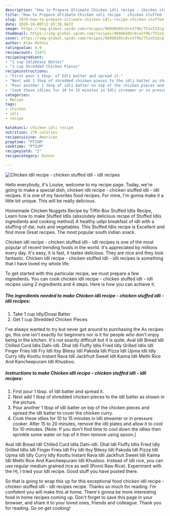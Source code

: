 ```yaml
---
description: "How to Prepare Ultimate Chicken idli recipe - chicken stuffed idli - idli recipes"
title: "How to Prepare Ultimate Chicken idli recipe - chicken stuffed idli - idli recipes"
slug: 1070-how-to-prepare-ultimate-chicken-idli-recipe-chicken-stuffed-idli-idli-recipes
date: 2020-10-08T12:43:38.667Z
image: https://img-global.cpcdn.com/recipes/989d6505c6ce379b/751x532cq70/chicken-idli-recipe-chicken-stuffed-idli-idli-recipes-recipe-main-photo.jpg
thumbnail: https://img-global.cpcdn.com/recipes/989d6505c6ce379b/751x532cq70/chicken-idli-recipe-chicken-stuffed-idli-idli-recipes-recipe-main-photo.jpg
cover: https://img-global.cpcdn.com/recipes/989d6505c6ce379b/751x532cq70/chicken-idli-recipe-chicken-stuffed-idli-idli-recipes-recipe-main-photo.jpg
author: Alma Mathis
ratingvalue: 4.9
reviewcount: 25471
recipeingredient:
- "1 cup IdlyDosai Batter"
- "1 cup Shredded Chicken Pieces"
recipeinstructions:
- "First pour 1 tbsp. of Idli batter and spread it."
- "Next add 1 tbsp of shredded chicken pieces to the idli batter as shown in the picture."
- "Pour another 1 tbsp of idli batter on top of the chicken pieces and spread the idli batter to cover the chicken curry."
- "Cook these idlies for 10 to 15 minutes in Idli streamer or in pressure cooker. After 15 to 20 minutes, remove the idli plates and allow it to cool for 10 minutes. [Note: If you don&#39;t find time to cool down the idlies then sprinkle some water on top of it then remove using spoon.]"
categories:
- Recipe
tags:
- chicken
- idli
- recipe

katakunci: chicken idli recipe 
nutrition: 270 calories
recipecuisine: American
preptime: "PT25M"
cooktime: "PT52M"
recipeyield: "2"
recipecategory: Dinner

---
```



![Chicken idli recipe - chicken stuffed idli - idli recipes](https://img-global.cpcdn.com/recipes/989d6505c6ce379b/751x532cq70/chicken-idli-recipe-chicken-stuffed-idli-idli-recipes-recipe-main-photo.jpg)

Hello everybody, it's Louise, welcome to my recipe page. Today, we're going to make a special dish, chicken idli recipe - chicken stuffed idli - idli recipes. It is one of my favorites food recipes. For mine, I'm gonna make it a little bit unique. This will be really delicious.

Homemade Chicken Nuggets Recipe by Tiffin Box Stuffed Idlis Recipe, Learn how to make Stuffed Idlis (absolutely delicious recipe of Stuffed Idlis ingredients and cooking method) A healthy udipi breakfast of idli with a stuffing of dal, nuts and vegetables. This Stuffed Idlis recipe is Excellent and find more Great recipes. The most popular south indian snack.

Chicken idli recipe - chicken stuffed idli - idli recipes is one of the most popular of recent trending foods in the world. It's appreciated by millions every day. It's easy, it is fast, it tastes delicious. They are nice and they look fantastic. Chicken idli recipe - chicken stuffed idli - idli recipes is something that I have loved my whole life.


To get started with this particular recipe, we must prepare a few ingredients. You can cook chicken idli recipe - chicken stuffed idli - idli recipes using 2 ingredients and 4 steps. Here is how you can achieve it.

<!--inarticleads1-->

##### The ingredients needed to make Chicken idli recipe - chicken stuffed idli - idli recipes:

1. Take 1 cup Idly/Dosai Batter
1. Get 1 cup Shredded Chicken Pieces


I&#39;ve always wanted to try but never got around to purchasing the As recipes go, this one isn&#39;t exactly for beginners nor is it for people who don&#39;t enjoy being in the kitchen. It&#39;s not exactly difficult but it is quite. Aval Idli Bread Idli Chilled Curd Idlis Dahi-idli. Dhal Idli Fluffy Idlis Fried Idly Grilled Idlis Idli Finger Fries Idli Fry Idli Itsy Bitesy Idli Pakoda Idli Pizza Idli Upma Idli Idly Curry Idly Koottu Instant Rava Idli Jackfruit Sweet Idli Kaima Idli Methi Rice And Kancheepuram Idli Khusboo. 

<!--inarticleads2-->

##### Instructions to make Chicken idli recipe - chicken stuffed idli - idli recipes:

1. First pour 1 tbsp. of Idli batter and spread it.
1. Next add 1 tbsp of shredded chicken pieces to the idli batter as shown in the picture.
1. Pour another 1 tbsp of idli batter on top of the chicken pieces and spread the idli batter to cover the chicken curry.
1. Cook these idlies for 10 to 15 minutes in Idli streamer or in pressure cooker. After 15 to 20 minutes, remove the idli plates and allow it to cool for 10 minutes. [Note: If you don&#39;t find time to cool down the idlies then sprinkle some water on top of it then remove using spoon.]


Aval Idli Bread Idli Chilled Curd Idlis Dahi-idli. Dhal Idli Fluffy Idlis Fried Idly Grilled Idlis Idli Finger Fries Idli Fry Idli Itsy Bitesy Idli Pakoda Idli Pizza Idli Upma Idli Idly Curry Idly Koottu Instant Rava Idli Jackfruit Sweet Idli Kaima Idli Methi Rice And Kancheepuram Idli Khusboo. Instead of idli rice, you can use regular medium grained rice as well (Ponni Raw Rice). Experiment with the Hi, I tried your Idli recipe. Good stuff you have posted there. 

So that is going to wrap this up for this exceptional food chicken idli recipe - chicken stuffed idli - idli recipes recipe. Thanks so much for reading. I'm confident you will make this at home. There's gonna be more interesting food in home recipes coming up. Don't forget to save this page in your browser, and share it to your loved ones, friends and colleague. Thank you for reading. Go on get cooking!
